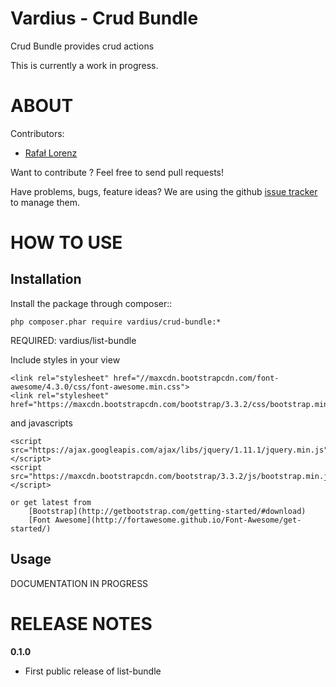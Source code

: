Vardius - Crud Bundle
======================================

Crud Bundle provides crud actions

This is currently a work in progress.

ABOUT
==================================================
Contributors:

* [Rafał Lorenz](https://rafallorenz.com)

Want to contribute ? Feel free to send pull requests!

Have problems, bugs, feature ideas?
We are using the github [issue tracker](https://github.com/vardius/crud-bundle/issues) to manage them.

HOW TO USE
==================================================

Installation
----------------
Install the package through composer::

    php composer.phar require vardius/crud-bundle:*

REQUIRED: vardius/list-bundle

Include styles in your view

    <link rel="stylesheet" href="//maxcdn.bootstrapcdn.com/font-awesome/4.3.0/css/font-awesome.min.css">
    <link rel="stylesheet" href="https://maxcdn.bootstrapcdn.com/bootstrap/3.3.2/css/bootstrap.min.css">

and javascripts

    <script src="https://ajax.googleapis.com/ajax/libs/jquery/1.11.1/jquery.min.js"></script>
    <script src="https://maxcdn.bootstrapcdn.com/bootstrap/3.3.2/js/bootstrap.min.js"></script>

    or get latest from
        [Bootstrap](http://getbootstrap.com/getting-started/#download)
        [Font Awesome](http://fortawesome.github.io/Font-Awesome/get-started/)

Usage
----------------

DOCUMENTATION IN PROGRESS


RELEASE NOTES
==================================================
**0.1.0**

- First public release of list-bundle